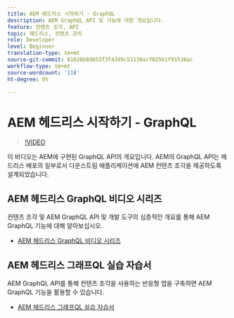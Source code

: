 ```yaml
---
title: AEM 헤드리스 시작하기 - GraphQL
description: AEM GraphQL API 및 기능에 대한 개요입니다.
feature: 컨텐츠 조각, API
topic: 헤드리스, 컨텐츠 관리
role: Developer
level: Beginner
translation-type: tm+mt
source-git-commit: 81626b8d853f3f43d9c51130acf02561f91536ac
workflow-type: tm+mt
source-wordcount: '118'
ht-degree: 0%

---
```



# AEM 헤드리스 시작하기 - GraphQL

>[!VIDEO](https://video.tv.adobe.com/v/328618/?quality=12&learn=on)

이 비디오는 AEM에 구현된 GraphQL API의 개요입니다. AEM의 GraphQL API는 헤드리스 배포의 일부로서 다운스트림 애플리케이션에 AEM 컨텐츠 조각을 제공하도록 설계되었습니다.

## AEM 헤드리스 GraphQL 비디오 시리즈

컨텐츠 조각 및 AEM GraphQL API 및 개발 도구의 심층적인 개요를 통해 AEM GraphQL 기능에 대해 알아보십시오.

+ [AEM 헤드리스 GraphQL 비디오 시리즈](./video-series/modeling-basics.md)

## AEM 헤드리스 그래프QL 실습 자습서

AEM GraphQL API를 통해 컨텐츠 조각을 사용하는 반응형 앱을 구축하면 AEM GraphQL 기능을 활용할 수 있습니다.

+ [AEM 헤드리스 그래프QL 실습 자습서](./multi-step/overview.md)